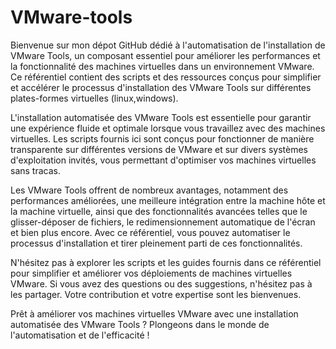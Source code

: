 # VMware-tools

Bienvenue sur mon dépot GitHub dédié à l'automatisation de l'installation de VMware Tools, un composant essentiel pour améliorer les performances et la fonctionnalité des machines virtuelles dans un environnement VMware. Ce référentiel contient des scripts et des ressources conçus pour simplifier et accélérer le processus d'installation des VMware Tools sur différentes plates-formes virtuelles (linux,windows).

L'installation automatisée des VMware Tools est essentielle pour garantir une expérience fluide et optimale lorsque vous travaillez avec des machines virtuelles. Les scripts fournis ici sont conçus pour fonctionner de manière transparente sur différentes versions de VMware et sur divers systèmes d'exploitation invités, vous permettant d'optimiser vos machines virtuelles sans tracas.

Les VMware Tools offrent de nombreux avantages, notamment des performances améliorées, une meilleure intégration entre la machine hôte et la machine virtuelle, ainsi que des fonctionnalités avancées telles que le glisser-déposer de fichiers, le redimensionnement automatique de l'écran et bien plus encore. Avec ce référentiel, vous pouvez automatiser le processus d'installation et tirer pleinement parti de ces fonctionnalités.

N'hésitez pas à explorer les scripts et les guides fournis dans ce référentiel pour simplifier et améliorer vos déploiements de machines virtuelles VMware. Si vous avez des questions ou des suggestions, n'hésitez pas à les partager. Votre contribution et votre expertise sont les bienvenues.

Prêt à améliorer vos machines virtuelles VMware avec une installation automatisée des VMware Tools ? Plongeons dans le monde de l'automatisation et de l'efficacité !
